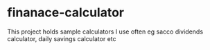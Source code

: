 # finanace-calculator
This project holds sample calculators I use often eg sacco dividends calculator, daily savings calculator etc
